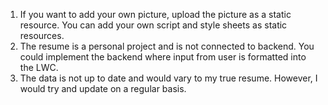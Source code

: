 1. If you want to add your own picture, upload the picture as a static resource. You can add your own script and style sheets as static resources.
2. The resume is a personal project and is not connected to backend. You could implement the backend where input from user is formatted into the LWC.
3. The data is not up to date and would vary to my true resume. However, I would try and update on a regular basis. 
